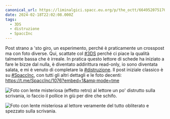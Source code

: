 ```yaml
---
canonical_url: https://liminalgici.spacc.eu.org/p/the_octt/664952075170497946
date: 2024-02-18T22:02:08.000Z
tags: 
  - 3DS
  - distruzione
  - SpaccInc
---
```


Post strano a 'sto giro, un esperimento, perché è praticamente un crosspost ma con foto diverse. Qui, scattate col <a href="https://liminalgici.spacc.eu.org/discover/tags/3DS?src=hash" title="#3DS" class="u-url hashtag" rel="external nofollow noopener">#3DS</a> perché ci piace la qualità talmente bassa che è irreale. In pratica questo lettore di schede ha iniziato a fare le bizze dal nulla, è diventato addirittura read-only, io sono diventata salata, e mi è venuto di completare la <a href="https://liminalgici.spacc.eu.org/discover/tags/distruzione?src=hash" title="#distruzione" class="u-url hashtag" rel="external nofollow noopener">#distruzione</a>.
Il post iniziale classico è su <a href="https://liminalgici.spacc.eu.org/discover/tags/SpaccInc?src=hash" title="#SpaccInc" class="u-url hashtag" rel="external nofollow noopener">#SpaccInc</a>, con tutti gli altri dettagli e le foto decenti: <a href="https://t.me/SpaccInc/1076?embed=1&amp;mode=tme" rel="external nofollow noopener">https://t.me/SpaccInc/1076?embed=1&amp;mode=tme</a>

![Foto con lente misteriosa (effetto retro) al lettore un po' distrutto sulla scrivania, io faccio il pollice in giù per dire che schifo.](https://liminalgici.spacc.eu.org/storage/m/_v2/664033260845064193/7c649620b-69b6c5/2QEIXa1wCBGM/Hq0O4bkvK35x0xvHcRfg0phByFdm4LKlusfreEne.jpg)

![Foto con lente misteriosa al lettore veramente del tutto obliterato e spezzato sulla scrivania.](https://liminalgici.spacc.eu.org/storage/m/_v2/664033260845064193/7c649620b-69b6c5/NSxVqI4BHiLZ/MDURkl0KTfVRo4PCivPIbmzxUOTf834Ehy7XVgP5.jpg)